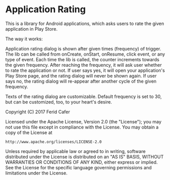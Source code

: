 # Application Rating

This is a library for Android applications, which asks users to rate the given application in Play Store.

The way it works:

Application rating dialog is shown after given times (frequency) of trigger. The lib can be called from onCreate, onStart, onResume, click event, or any type of event. Each time the lib is called, the counter increments towards the given frequency. After reaching the frequency, it will ask user whether to rate the application or not. If user says yes, it will open your application's Play Store page, and the rating dialog will never be shown again. If user says no, the rating dialog will re-appear after another cycle of the given frequency.

Texts of the rating dialog are customizable. Default frequency is set to 30, but can be customized, too, to your heart's desire.


Copyright (C) 2017 Ferid Cafer

Licensed under the Apache License, Version 2.0 (the "License");
you may not use this file except in compliance with the License.
You may obtain a copy of the License at

    http://www.apache.org/licenses/LICENSE-2.0

Unless required by applicable law or agreed to in writing, software
distributed under the License is distributed on an "AS IS" BASIS,
WITHOUT WARRANTIES OR CONDITIONS OF ANY KIND, either express or implied.
See the License for the specific language governing permissions and
limitations under the License.